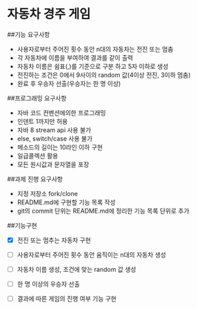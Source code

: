 # 자동차 경주 게임


##기능 요구사항
* 사용자로부터 주어진 횟수 동안 n대의 자동차는 전진 또는 멈춤
* 각 자동차에 이름을 부여하여 결과를 같이 출력
* 자동차 이름은 쉼표(,)를 기준으로 구분 하고 5자 이하로 생성  
* 전진하는 조건은 0에서 9사이의 random 값(4이상 전진, 3이하 멈춤)
* 완료 후 우승자 선출(우승자는 한 명 이상)

##프로그래밍 요구사항
* 자바 코드 컨벤션에의한 프로그래밍
* 인덴트 1까지만 허용
* 자바 8 stream api 사용 불가
* else, switch/case 사용 불가
* 메소드의 길이는 10라인 이하 구현
* 일급콜렉션 활용
* 모든 원시값과 문자열을 포장

##과제 진행 요구사항
* 지정 저장소 fork/clone
* README.md에 구현할 기능 목록 작성
* git의 commit 단위는 README.md에 정리한 기능 목록 단위로 추가

##기능구현
- [x] 전진 또는 멈추는 자동차 구현
- [ ] 사용자로부터 주어진 횟수 동안 움직이는 n대의 자동차 생성
- [ ] 자동차 이름 생성, 조건에 맞는 random 값 생성
- [ ] 한 명 이상의 우승자 선출
- [ ] 결과에 따른 게임의 진행 여부 기능 구현

